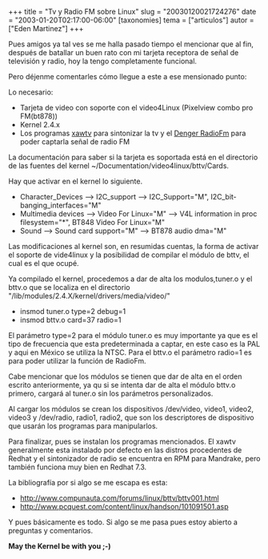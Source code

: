 +++
title = "Tv y Radio FM sobre Linux"
slug = "20030120021724276"
date = "2003-01-20T02:17:00-06:00"
[taxonomies]
tema = ["articulos"]
autor = ["Eden Martinez"]
+++

Pues amigos ya tal ves se me halla pasado tiempo el mencionar que al
fin, después de batallar un buen rato con mi tarjeta receptora de señal
de televisión y radio, hoy la tengo completamente funcional.

Pero déjenme comentarles cómo llegue a este a ese mensionado punto:

<!-- more -->
Lo necesario:

- Tarjeta de video con soporte con el video4Linux (Pixelview combo pro
    FM(bt878))
- Kernel 2.4.x
- Los programas [xawtv](http://bytesex.org/xawtv/) para sintonizar la
    tv y el [Denger RadioFm](http://oss.mdamt.net/radiofm/) para poder
    captarla señal de radio FM

La documentación para saber si la tarjeta es soportada está en el
directorio de las fuentes del kernel
\~/Documentation/video4linux/bttv/Cards.

Hay que activar en el kernel lo siguiente.

- Character_Devices --\> I2C_support --\> I2C_Support="M",
    I2C_bit-banging_interfaces="M"
- Multimedia devices --\> Video For Linux="M" --\> V4L information in
    proc filesystem="\*", BT848 Video For Linux="M"
- Sound --\> Sound card support="M" --\> BT878 audio dma="M"

Las modificaciones al kernel son, en resumidas cuentas, la forma de
activar el soporte de vide4linux y la posibilidad de compilar el módulo
de bttv, el cual es el que ocupé.

Ya compilado el kernel, procedemos a dar de alta los modulos,tuner.o y
el bttv.o que se localiza en el directorio
"/lib/modules/2.4.X/kernel/drivers/media/video/"

- insmod tuner.o type=2 debug=1
- insmod bttv.o card=37 radio=1

El parámetro type=2 para el módulo tuner.o es muy importante ya que es
el tipo de frecuencia que esta predeterminada a captar, en este caso es
la PAL y aqui en México se utiliza la NTSC. Para el bttv.o el parámetro
radio=1 es para poder utilizar la función de RadioFm.

Cabe mencionar que los módulos se tienen que dar de alta en el orden
escrito anteriormente, ya qu si se intenta dar de alta el módulo bttv.o
primero, cargará al tuner.o sin los parámetros personalizados.

Al cargar los módulos se crean los dispositivos /dev/video, video1,
video2, video3 y /dev/radio, radio1, radio2, que son los descriptores de
dispositivo que usarán los programas para manipularlos.

Para finalizar, pues se instalan los programas mencionados. El xawtv
generalmente esta instalado por defecto en las distros procedentes de
Redhat y el sintonizador de radio se encuentra en RPM para Mandrake,
pero también funciona muy bien en Redhat 7.3.

La bibliografía por si algo se me escapa es esta:

- <http://www.compunauta.com/forums/linux/bttv/bttv001.html>
- <http://www.pcquest.com/content/linux/handson/101091501.asp>

Y pues básicamente es todo. Si algo se me pasa pues estoy abierto a
preguntas y comentarios.

**May the Kernel be with you ;-)**

